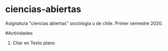# ciencias-abiertas
Asignatura "ciencias abiertas" sociologia u de chile. Primer semestre 2020.

#Actividades

1) Citar en Texto plano
